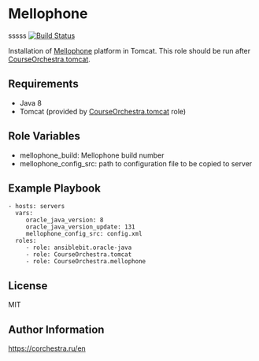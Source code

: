 Mellophone
=========
sssss
[![Build Status](https://ci.corchestra.ru/buildStatus/icon?job=mellophoneansible/master)](https://ci.corchestra.ru/job/mellophoneansible/job/master/)

Installation of [Mellophone](https://corchestra.ru/wiki/index.php?title=Mellophone) platform in Tomcat. This role should be run after [CourseOrchestra.tomcat](https://galaxy.ansible.com/CourseOrchestra/tomcat/).

Requirements
------------

* Java 8
* Tomcat (provided by [CourseOrchestra.tomcat](https://galaxy.ansible.com/CourseOrchestra/tomcat/) role)


Role Variables
--------------

* mellophone_build: Mellophone build number
* mellophone_config_src: path to configuration file to be copied to server

Example Playbook
----------------

    - hosts: servers
      vars:
         oracle_java_version: 8
         oracle_java_version_update: 131
         mellophone_config_src: config.xml
      roles:
         - role: ansiblebit.oracle-java
         - role: CourseOrchestra.tomcat
         - role: CourseOrchestra.mellophone

License
-------

MIT

Author Information
------------------

https://corchestra.ru/en

